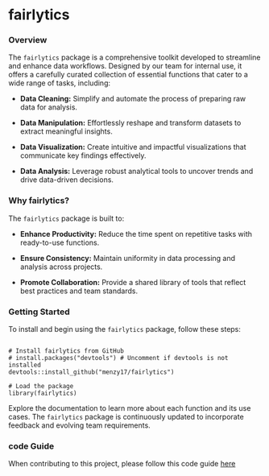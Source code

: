 # fairlytics

### Overview

The `fairlytics` package is a comprehensive toolkit developed to streamline and enhance data workflows. Designed by our team for internal use, it offers a carefully curated collection of essential functions that cater to a wide range of tasks, including:

-   **Data Cleaning:** Simplify and automate the process of preparing raw data for analysis.

-   **Data Manipulation:** Effortlessly reshape and transform datasets to extract meaningful insights.

-   **Data Visualization:** Create intuitive and impactful visualizations that communicate key findings effectively.

-   **Data Analysis:** Leverage robust analytical tools to uncover trends and drive data-driven decisions.

### Why fairlytics?

The `fairlytics` package is built to:

-   **Enhance Productivity:** Reduce the time spent on repetitive tasks with ready-to-use functions.

-   **Ensure Consistency:** Maintain uniformity in data processing and analysis across projects.

-   **Promote Collaboration:** Provide a shared library of tools that reflect best practices and team standards.

### Getting Started

To install and begin using the `fairlytics` package, follow these steps:

```{r}

# Install fairlytics from GitHub
# install.packages("devtools") # Uncomment if devtools is not installed
devtools::install_github("menzy17/fairlytics")

# Load the package
library(fairlytics)

```

Explore the documentation to learn more about each function and its use cases. The `fairlytics` package is continuously updated to incorporate feedback and evolving team requirements.

### code Guide

When contributing to this project, please follow this code guide [here](inst/fairtree_R_code_guide.pdf)
